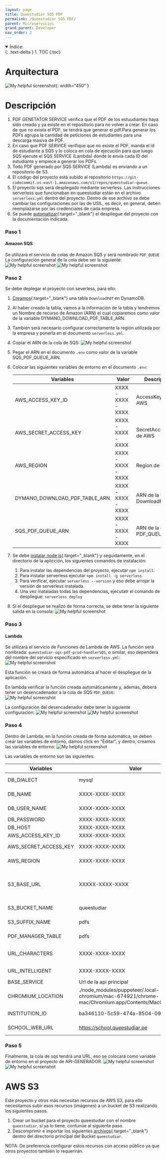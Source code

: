 ```yaml
---
layout: page
title: Queestudiar SQS PDF
permalink: /Queestudiar SQS PDF/
parent: Microservicios
grand_parent: Developer
nav_order: 3
---
```


<details open markdown="block">
  <summary>
    Índice:
  </summary>
  {: .text-delta }
1. TOC
{:toc}
</details>

# Arquitectura

![My helpful screenshot](https://cdn.discordapp.com/attachments/955522800918085684/1010224651806462052/unknown.png){: width="450" }

# Descripción

1. PDF GENETATOR SERVICE verifica que el PDF de los estuudiantes haya sido creado y ya existe en el repositorio para no volver a crear. En caso de que no exista el PDF, se tendrá que generar el pdf.Para generar los PDFs agrupa la cantidad de peticiones de estudiantes para una descarga masiva de PDF.
1. En caso que PDF SERVICE verifique que no existe el PDF, manda el id de estudiante a SQS y lo coloca en cola de ejecución para que luego SQS ejecute el SQS SERVICE (Lambda)  donde le envía cada ID del estudiante y empiece a generar los PDFs.
1. Todo PDF generado por SQS SERVICE (Lambda) es enviando a un repositorio de S3.
1. El código del proyecto está subido al repositorio `https://git-codecommit.us-east-1.amazonaws.com/v1/repos/queestudiar-queue`.
1. El proyecto sqs será desplegado mediante serverless. Las instrucciones serverless que funcionaban en queestudiar están en el archivo `serverless.yml` dentro del proyecto. Dentro de ese archivo se debe cambiar las configuraciones por las de USIL, es decir, en general, deben reemplazarse por las credenciales de cada empresa.
1. Se puede [automatizar](https://aws.amazon.com/blogs/devops/building-a-serverless-jenkins-environment-on-aws-fargate/){:target="_blank"} el despliegue del proyecto con la documentación indicada.

### Paso 1
#### Amazon SQS

Se utilizará el servicio de colas de Amazon SQS y será nombrado `PDF_QUEUE`
La configuración general de la cola debe ser la siguiente:
  ![My helpful screenshot](https://cdn.discordapp.com/attachments/955522800918085684/1039665552102277140/image.png)
  ![My helpful screenshot](https://cdn.discordapp.com/attachments/955522800918085683/1032715515635961927/unknown.png)

### Paso 2

Se debe deplegar el proyecto con severless, para ello:

1. [Creamos](https://qe-docs.herokuapp.com/Queestudiar%20AWS/#downloadpdf){:target="_blank"}  una tabla `DownloadPdf` en DynamoDB.
2. Al haber creado la tabla, vamos a la información de la tabla y tendremos un Nombre de recurso de Amazon (ARN) el cual copiaremos como valor de la variable DYMANO_DOWNLOAD_PDF_TABLE_ARN.
3. También será necesario configurar correctamente la región utilizada por la empresa y ponerla en el documento `serverless.yml`.
4. Copiar el ARN de la cola de SQS:
   ![My helpful screenshot](https://cdn.discordapp.com/attachments/955522800918085684/1039937366258876496/image.png)
5. Pegar el ARN en el documento `.env` como valor de la variable SQS_PDF_QUEUE_ARN.
6. Colocar las siguientes variables de entorno en el documento `.env`:

    | Variables                   | Valor                                 | Descripción |
    | -----------                 | -----------                           | ----------- |
    | AWS_ACCESS_KEY_ID                   | XXXX-XXXX-XXXX | AccessKeyId de AWS |
    | AWS_SECRET_ACCESS_KEY                   | XXXX-XXXX-XXXX | SecretAccessKeyId de AWS |
    | AWS_REGION                   | XXXX-XXXX-XXXX | Region de AWS |
    | DYMANO_DOWNLOAD_PDF_TABLE_ARN                   | XXXX-XXXX-XXXX | ARN de la tabla DownloadPdf |
    | SQS_PDF_QUEUE_ARN                   | XXXX-XXXX-XXXX | ARN de la cola PDF_QUEUE |

7. Se debe [instalar node js](https://www.youtube.com/watch?v=ipmhBYqIP44&ab_channel=UskoKruM2010){:target="_blank"} y seguidamente, en el directorio de la aplicción, los siguientes comandos de instalación:
   1. Para instalar las dependencias del proyecto, ejecutar `npm install`.
   2. Para instalar serverless ejecutar `npm install -g serverless`.
   3. Para verificar, ejecutar `serverless --version` y eso debe arrojar la versión de serverless instalada.
   4. Una vez inataladas todas las dependencias, ejecutatr el comando de despliegue: `serverless deploy`
8. Si el despliegue se realizó de forma correcta, se debe tener la siguiente salida en la consola:
   ![My helpful screenshot](https://cdn.discordapp.com/attachments/955522800918085684/1040705088034975834/image.png)

### Paso 3

#### Lambda

Se utilizará el servicio de Funciones de Lambda de AWS. La función será nombrada: `queestudiar-sqs-pdf-prod-handlerSQS`, o similar, eso dependerá del nombre del servicio especificado en `serverless.yml`:
  ![My helpful screenshot](https://cdn.discordapp.com/attachments/955522800918085684/1040023428905836594/image.png)

Esta función se creará de forma automática al hacer el despliegue de la aplicación.

En lambda verificar la función creada automáticamente y, además, deberá tener un desencadenador a la cola de SQS `PDF_QUEUE`:
  ![My helpful screenshot](https://cdn.discordapp.com/attachments/955522800918085684/1039667177025966180/image.png)

La configuración del desencadenador debe tener la siguiente configuración:
  ![My helpful screenshot](https://cdn.discordapp.com/attachments/955522800918085684/1039668395571937430/image.png)
  ![My helpful screenshot](https://cdn.discordapp.com/attachments/955522800918085683/1032731135563792424/unknown.png)

### Paso 4

Dentro de Lambda, en la función creada de forma automática, se deben crear las variables de entorno, damos click en "Editar", y dentro, creamos las variables de entorno:
  ![My helpful screenshot](https://cdn.discordapp.com/attachments/955522800918085684/1039662792011153468/image.png)

Las variables de entorno son las siguientes:

| Variables                   | Valor                                 | Descripción |
| -----------                 | -----------                           | ----------- |
| DB_DIALECT                  | mysql                         | Motor de la base de datos utilizado |
| DB_NAME                     | XXXX-XXXX-XXXX           | Nombre de la base de datos |
| DB_USER_NAME                | XXXX-XXXX-XXXX                              | Nombre de usuario de BD |
| DB_PASSWORD                 | XXXX-XXXX-XXXX                      | Contraseña de la BD |
| DB_HOST                     | XXXX-XXXX-XXXX         | Host de la BD |
| AWS_ACCESS_KEY_ID                   | XXXX-XXXX-XXXX | AccessKeyId de AWS |
| AWS_SECRET_ACCESS_KEY                   | XXXX-XXXX-XXXX | SecretAccessKeyId de AWS |
| AWS_REGION                   | XXXX-XXXX-XXXX | Región del servidor de AWS |
| S3_BASE_URL                   | XXXXX-XXXX-XXXX | Url del bucket base de S3. Ejm: <https://queestudiar.s3-us-east-1.amazonaws.com> |
| S3_BUCKET_NAME                   | queestudiar | Nombre del bucket en S3 |
| S3_SUFFIX_NAME                   | pdfs | Nombre del sufijo en S3 |
| PDF_MANAGER_TABLE                   | pdfs | Nombre del almacén de pdfs |
| URL_CHARACTERS                   | XXXX-XXXX-XXXX | Directorio de S3 de la carpeta professionalvalue |
| URL_INTELLIGENT                   | XXXX-XXXX-XXXX | Directorio de S3 de la carpeta intelligence |
| BASE_SERVICE                   | Url de la api principal | Url de la api principal |
| CHROMIUM_LOCATION                   | ./node_modules/puppeteer/.local-chromium/mac-674921/chrome-mac/Chromium.app/Contents/MacOS/Chromium | Ubicación de chromium en node_modules |
| INSTITUTION_ID                   | ba346110-5c59-474a-8504-093d3a7c91e4 | Id de USIL en la bd de queestudiar |
| SCHOOL_WEB_URL                   | <https://school.queestudiar.pe> | Url de la plataforma de colegios |

### Paso 5

Finalmente, la cola de sqs tendrá una URL, eso se colocará como variable de entorno en el proyecto de API-GENERADOR.
  ![My helpful screenshot](https://cdn.discordapp.com/attachments/955522800918085684/1039669151469416459/image.png)
  ![My helpful screenshot](https://cdn.discordapp.com/attachments/955522800918085684/1039939645267525702/unknown.png)

# AWS S3

Este proyecto y otros más necesitan recursos de AWS S3, para ello necesitamos subir esos recursos (imágenes) a un bucket de S3 realizando los siguientes pasos.

1. Crear un bucket para el proyecto queestudiar con el nombre `queestudiar`, si ya lo tiene, contunúe al siguiente paso.
2. Descomprimir e importar los siguientes [archivos](https://drive.google.com/file/d/1R3ykcBoYh6R2PanPsuDZyfQwSKzndnFQ/view?usp=sharing){:target="_blank"} dentro del directorio principal del Bucket `queestudiar`.

NOTA: De preferencia configurar estos recursos con acceso público ya que otros proyectos también lo requerirán.
